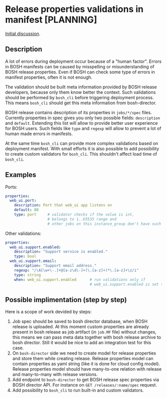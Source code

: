 # Release properties validations in manifest [PLANNING]

[Initial discussion](https://github.com/cloudfoundry/bosh-notes/issues/11).

## Description

A lot of errors during deployment occur because of a "human factor". Errors in BOSH 
manifests can be caused by misspelling or misunderstanding of BOSH release properties. 
Even if BOSH can check some type of errors in manifest properties, often it is not enough.

The validation should be built meta information provided by BOSH release developers, 
because only them know better the context. Such validations should be performed by `bosh_cli` 
before triggering deployment process. This means `bosh_cli` should get this meta information
from bosh-director.

BOSH release contains description of its properties in `jobs/*/spec` files. Currently properties in
spec gives you only two possible fields: `description` and `default`. Extending this list will 
allow to provide better user experience for BOSH users. Such fields like `type` and `regexp` will
allow to prevent a lot of human made errors in manifests.

At the same time `bosh_cli` can provide more complex validations based on deployment manifest. 
With small efforts it is also possible to add possibility to create custom validators for `bosh_cli`.
This shouldn't affect load time of `bosh_cli`.

## Examples

Ports:

```yaml
properties:
  web_ui.port:
    description: Port that web_ui app listens on
    default: 80
    type: port     # validator checks if the value is int,
                   # belongs to 1..65535 range and
                   # other jobs on this instance_group don't have such value
```

Other validations:

```yaml
properties:
  web_ui.support.enabled:
    description: "Support service is enabled."
    type: bool
  web_ui.support.email:
    description: "Support email address."
    regexp: "/\A[\w+\-.]+@[a-z\d\-]+(\.[a-z]+)*\.[a-z]+\z/i"
    type: string
    when: web_ui.support.enabled      # run validations only if
                                      # web_ui.support.enabled is set to true
```

## Possible implimentation (step by step)

Here is a scope of work devided by steps:

1. Job spec should be saved to bosh director database, when BOSH release is
uploaded. At this moment custom properties are already present in bosh release
as job artifact (in `job.MF` file) without changes, this means we can pass
meta data together with bosh release archive to bosh director. Still it would
be nice to add an integration test for this case.
1. On `bosh-director` side we need to create model for release properties and
store them while creating release. Release properties model can contain
properties as yaml string (like it is done for cloud config model). Release properties model should have many-to-one relation with release and many-to-many with release versions.
1. Add endpoint to `bosh-director` to get BOSH release spec properties via
BOSH director API. For instance on `GET /releases/:name/spec` request.
1. Add possibility to `bosh_cli` to run built-in and custom validators.
